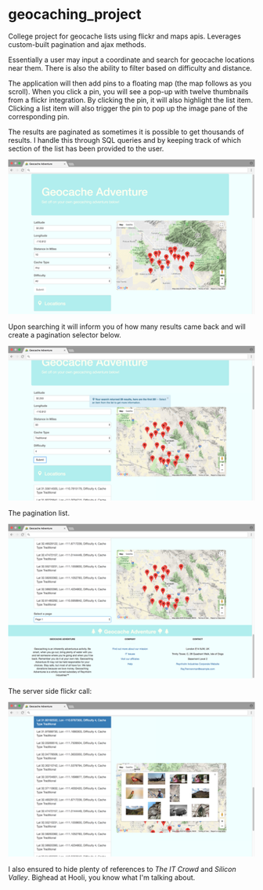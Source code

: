# geocaching_project
College project for geocache lists using flickr and maps apis. Leverages custom-built pagination and ajax methods.

Essentially a user may input a coordinate and search for geocache locations near them. There is also the ability to filter based on difficulty and distance.

The application will then add pins to a floating map (the map follows as you scroll). When you click a pin, you will see a pop-up with twelve thumbnails from a flickr integration. By clicking the pin, it will also highlight the list item. Clicking a list item will also trigger the pin to pop up the image pane of the corresponding pin.

The results are paginated as sometimes it is possible to get thousands of results. I handle this through SQL queries and by keeping track of which section of the list has been provided to the user.

![Start](https://github.com/amnolan/geocaching_project_v01/blob/master/start.png)

Upon searching it will inform you of how many results came back and will create a pagination selector below.

![Search](https://github.com/amnolan/geocaching_project_v01/blob/master/search.png)

The pagination list.

![Pagination](https://github.com/amnolan/geocaching_project_v01/blob/master/paginate.png)

The server side flickr call:

![Flickr](https://github.com/amnolan/geocaching_project_v01/blob/master/flickr.png)

I also ensured to hide plenty of references to _The IT Crowd_ and _Silicon Valley_. Bighead at Hooli, you know what I'm talking about.
